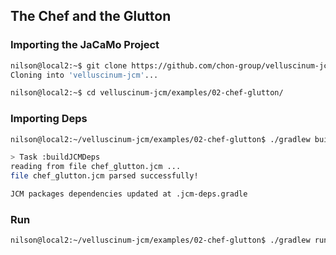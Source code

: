 ## The Chef and the Glutton

### Importing the JaCaMo Project
```sh
nilson@local2:~$ git clone https://github.com/chon-group/velluscinum-jcm.git
Cloning into 'velluscinum-jcm'...

nilson@local2:~$ cd velluscinum-jcm/examples/02-chef-glutton/
```

### Importing Deps
```sh
nilson@local2:~/velluscinum-jcm/examples/02-chef-glutton$ ./gradlew buildJCMDeps

> Task :buildJCMDeps
reading from file chef_glutton.jcm ...
file chef_glutton.jcm parsed successfully!

JCM packages dependencies updated at .jcm-deps.gradle
```

### Run

```sh
nilson@local2:~/velluscinum-jcm/examples/02-chef-glutton$ ./gradlew run
```